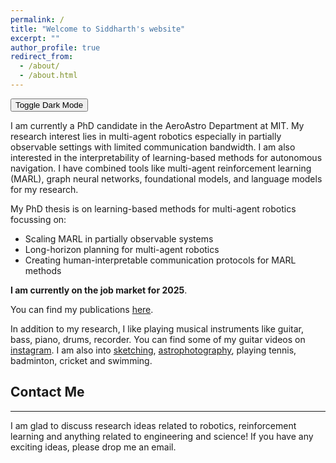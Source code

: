 ```yaml
---
permalink: /
title: "Welcome to Siddharth's website"
excerpt: ""
author_profile: true
redirect_from:
  - /about/
  - /about.html
---
```


<button id="theme-toggle">Toggle Dark Mode</button>

I am currently a PhD candidate in the AeroAstro Department at MIT. My research interest lies in multi-agent robotics especially in partially observable settings with limited communication bandwidth. I am also interested in the interpretability of learning-based methods for autonomous navigation. I have combined tools like multi-agent reinforcement learning (MARL), graph neural networks, foundational models, and language models for my research.

My PhD thesis is on learning-based methods for multi-agent robotics focussing on:

- Scaling MARL in partially observable systems
- Long-horizon planning for multi-agent robotics
- Creating human-interpretable communication protocols for MARL methods

**I am currently on the job market for 2025**.

You can find my publications [here](https://nsidn98.github.io/publications/).

In addition to my research, I like playing musical instruments like guitar, bass, piano, drums, recorder. You can find some of my guitar videos on [instagram](https://www.instagram.com/nsidn98_/).
I am also into [sketching](https://drive.google.com/drive/folders/1NsuQx0Xl9pQ5V_EsmRd8-qbaLd2zO-Gk), [astrophotography](https://docs.google.com/presentation/d/1IXEQaMT4YNwtfmGf4ktiFaTfVXWCZLqqv2AeThw02LI/edit?usp=sharing), playing tennis, badminton, cricket and swimming.

## Contact Me

---

I am glad to discuss research ideas related to robotics, reinforcement learning and anything related to engineering and science! If you have any exciting ideas, please drop me an email.

<script>
  document.addEventListener('DOMContentLoaded', (event) => {
    const toggleButton = document.getElementById('theme-toggle');
    const currentTheme = localStorage.getItem('theme') || 'light';

    if (currentTheme === 'dark') {
      document.body.classList.add('dark-mode');
    }

    toggleButton.addEventListener('click', () => {
      document.body.classList.toggle('dark-mode');
      const theme = document.body.classList.contains('dark-mode') ? 'dark' : 'light';
      localStorage.setItem('theme', theme);
    });
  });
</script>
<!---
<script type="text/javascript" id="clustrmaps" src="//cdn.clustrmaps.com/map_v2.js?cl=0e1633&w=150&t=tt&d=vuy8oJHmtOg7LUHtjdY1k-B5CjSIsQ-mzVNm9KPAL0M&co=0b4975&cmo=3acc3a&cmn=ff5353&ct=cdd4d9"></script>
-->
